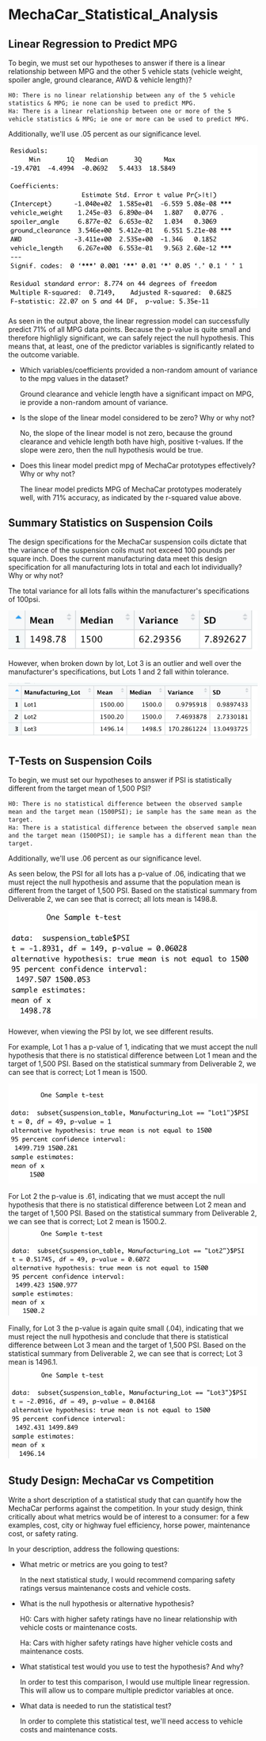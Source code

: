 # MechaCar_Statistical_Analysis

## Linear Regression to Predict MPG

To begin, we must set our hypotheses to answer if there is a linear relationship between MPG and the other 5 vehicle stats (vehicle weight, spoiler angle, ground clearance, AWD & vehicle length)?

    H0: There is no linear relationship between any of the 5 vehicle statistics & MPG; ie none can be used to predict MPG.
    Ha: There is a linear relationship between one or more of the 5 vehicle statistics & MPG; ie one or more can be used to predict MPG.

Additionally, we'll use .05 percent as our significance level.

![Linear Regression Results](https://github.com/krockway/MechaCar_Statistical_Analysis/blob/main/images/Deliverable1.1.png)

As seen in the output above, the linear regression model can successfully predict 71% of all MPG data points. Because the p-value is quite small and therefore highligly significant, we can safely reject the null hypothesis. This means that, at least, one of the predictor variables is significantly related to the outcome variable.

- Which variables/coefficients provided a non-random amount of variance to the mpg values in the dataset?

    Ground clearance and vehicle length have a significant impact on MPG, ie provide a non-random amount of variance.

- Is the slope of the linear model considered to be zero? Why or why not?

    No, the slope of the linear model is not zero, because the ground clearance and vehicle length both have high, positive t-values. If the slope were zero, then the null hypothesis would be true.

- Does this linear model predict mpg of MechaCar prototypes effectively? Why or why not?

    The linear model predicts MPG of MechaCar prototypes moderately well, with 71% accuracy, as indicated by the r-squared value above.

## Summary Statistics on Suspension Coils

The design specifications for the MechaCar suspension coils dictate that the variance of the suspension coils must not exceed 100 pounds per square inch. Does the current manufacturing data meet this design specification for all manufacturing lots in total and each lot individually? Why or why not?

The total variance for all lots falls within the manufacturer's specifications of 100psi.

![Total Summary](https://github.com/krockway/MechaCar_Statistical_Analysis/blob/main/images/Deliverable2.1.png)

However, when broken down by lot, Lot 3 is an outlier and well over the manufacturer's specifications, but Lots 1 and 2 fall within tolerance.

![Lot Summary](https://github.com/krockway/MechaCar_Statistical_Analysis/blob/main/images/Deliverable2.2.png)

## T-Tests on Suspension Coils

To begin, we must set our hypotheses to answer if PSI is statistically different from the target mean of 1,500 PSI?

    H0: There is no statistical difference between the observed sample mean and the target mean (1500PSI); ie sample has the same mean as the target.
    Ha: There is a statistical difference between the observed sample mean and the target mean (1500PSI); ie sample has a different mean than the target.

Additionally, we'll use .06 percent as our significance level.

As seen below, the PSI for all lots has a p-value of .06, indicating that we must reject the null hypothesis and assume that the population mean is different from the target of 1,500 PSI. Based on the statistical summary from Deliverable 2, we can see that is correct; all lots mean is 1498.8.

![Total T-test](https://github.com/krockway/MechaCar_Statistical_Analysis/blob/main/images/Deliverable3.1.png)

However, when viewing the PSI by lot, we see different results.

For example, Lot 1 has a p-value of 1, indicating that we must accept the null hypothesis that there is no statistical difference between Lot 1 mean and the target of 1,500 PSI. Based on the statistical summary from Deliverable 2, we can see that is correct; Lot 1 mean is 1500.

![Lot 1 T-test](https://github.com/krockway/MechaCar_Statistical_Analysis/blob/main/images/Deliverable3.2.png)

For Lot 2 the p-value is .61, indicating that we must accept the null hypothesis that there is no statistical difference between Lot 2 mean and the target of 1,500 PSI. Based on the statistical summary from Deliverable 2, we can see that is correct; Lot 2 mean is 1500.2.
![Lot 2 T-test](https://github.com/krockway/MechaCar_Statistical_Analysis/blob/main/images/Deliverable3.3.png)

Finally, for Lot 3 the p-value is again quite small (.04), indicating that we must reject the null hypothesis and conclude that there is  statistical difference between Lot 3 mean and the target of 1,500 PSI. Based on the statistical summary from Deliverable 2, we can see that is correct; Lot 3 mean is 1496.1.
![Lot 3 T-test](https://github.com/krockway/MechaCar_Statistical_Analysis/blob/main/images/Deliverable3.4.png)

## Study Design: MechaCar vs Competition

Write a short description of a statistical study that can quantify how the MechaCar performs against the competition. In your study design, think critically about what metrics would be of interest to a consumer: for a few examples, cost, city or highway fuel efficiency, horse power, maintenance cost, or safety rating.

In your description, address the following questions:
- What metric or metrics are you going to test?

    In the next statistical study, I would recommend comparing safety ratings versus maintenance costs and vehicle costs.
- What is the null hypothesis or alternative hypothesis?

    H0: Cars with higher safety ratings have no linear relationship with vehicle costs or maintenance costs.
    
    Ha: Cars with higher safety ratings have higher vehicle costs and maintenance costs.

- What statistical test would you use to test the hypothesis? And why?

    In order to test this comparison, I would use multiple linear regression. This will allow us to compare multiple predictor variables at once.

- What data is needed to run the statistical test?

    In order to complete this statistical test, we'll need access to vehicle costs and maintenance costs.
